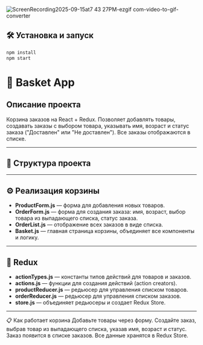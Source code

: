 ![ScreenRecording2025-09-15at7 43 27PM-ezgif com-video-to-gif-converter](https://github.com/user-attachments/assets/fe79932c-f34c-4e54-9539-a065d8c56144)


## 🛠️ Установка и запуск

```bash
npm install
npm start
```

# 🛒 Basket App

## Описание проекта

Корзина заказов на React + Redux. Позволяет добавлять товары, создавать заказы с выбором товара, указывать имя, возраст и статус заказа ("Доставлен" или "Не доставлен"). Все заказы отображаются в списке.

---

## 📁 Структура проекта


---

## ⚙️ Реализация корзины

- **ProductForm.js** — форма для добавления новых товаров.
- **OrderForm.js** — форма для создания заказа: имя, возраст, выбор товара из выпадающего списка, статус заказа.
- **OrderList.js** — отображение всех заказов в виде списка.
- **Basket.js** — главная страница корзины, объединяет все компоненты и логику.

---

## 🔄 Redux

- **actionTypes.js** — константы типов действий для товаров и заказов.
- **actions.js** — функции для создания действий (action creators).
- **productReducer.js** — редьюсер для управления списком товаров.
- **orderReducer.js** — редьюсер для управления списком заказов.
- **store.js** — объединяет редьюсеры и создает Redux Store.

---

📋 Как работает корзина
Добавьте товары через форму.
Создайте заказ, выбрав товар из выпадающего списка, указав имя, возраст и статус.
Заказ появится в списке заказов.
Все данные хранятся в Redux Store.
